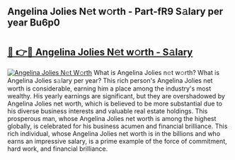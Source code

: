 ## Angelina Jolies N𝚎t w𝚘rth - Part-fR9 S𝚊lary per year Bu6p0

# <h2><a href="http://gc2tr6l.nevu.top/?p=Angelina+Jolies">🔗 👉🔴 Angelina Jolies N𝚎t w𝚘rth - S𝚊lary</a></h2>

[![Angelina Jolies N𝚎t W𝚘rth](https://i.imgur.com/Oavwk0R.jpeg)](http://gc2tr6l.nevu.top/?p=Angelina+Jolies)
What is Angelina Jolies n𝚎t w𝚘rth? What is Angelina Jolies s𝚊lary per year?
This rich person's Angelina Jolies net worth is considerable, earning him a place among the industry's most wealthy. His yearly earnings are significant, but they are overshadowed by Angelina Jolies net worth, which is believed to be more substantial due to his diverse business interests and valuable real estate holdings. This prosperous man, whose Angelina Jolies net worth is among the highest globally, is celebrated for his business acumen and financial brilliance. This rich individual, whose Angelina Jolies net worth is in the billions and who earns an impressive salary, is a prime example of the force of commitment, hard work, and financial brilliance.
